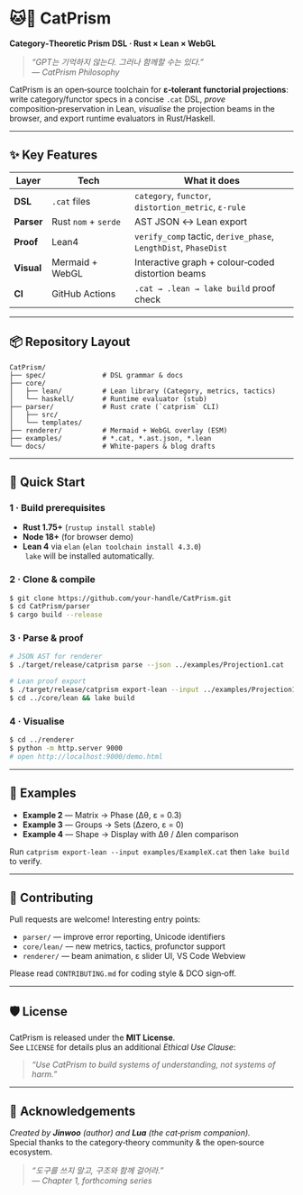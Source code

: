 # 🐱🌈 CatPrism

**Category‑Theoretic Prism DSL · Rust × Lean × WebGL**

> _“GPT는 기억하지 않는다. 그러나 함께할 수는 있다.”_  
> — *CatPrism Philosophy*

CatPrism is an open‑source toolchain for **ε‑tolerant functorial projections**: write category/functor specs in a concise `.cat` DSL, _prove_ composition‑preservation in Lean, _visualise_ the projection beams in the browser, and export runtime evaluators in Rust/Haskell.

---

## ✨ Key Features

| Layer | Tech | What it does |
|-------|------|--------------|
| **DSL** | `.cat` files | `category`, `functor`, `distortion_metric`, `ε‑rule` |
| **Parser** | Rust `nom` + `serde` | AST JSON ↔ Lean export |
| **Proof** | Lean4 | `verify_comp` tactic, `derive_phase`, `LengthDist`, `PhaseDist` |
| **Visual** | Mermaid + WebGL | Interactive graph + colour‑coded distortion beams |
| **CI** | GitHub Actions | `.cat → .lean → lake build` proof check |

---

## 📦 Repository Layout

```
CatPrism/
├── spec/              # DSL grammar & docs
├── core/
│   ├── lean/          # Lean library (Category, metrics, tactics)
│   └── haskell/       # Runtime evaluator (stub)
├── parser/            # Rust crate (`catprism` CLI)
│   ├── src/
│   └── templates/
├── renderer/          # Mermaid + WebGL overlay (ESM)
├── examples/          # *.cat, *.ast.json, *.lean
└── docs/              # White‑papers & blog drafts
```

---

## 🚀 Quick Start

### 1 · Build prerequisites

* **Rust 1.75+** (`rustup install stable`)
* **Node 18+** (for browser demo)
* **Lean 4** via `elan` (`elan toolchain install 4.3.0`)  
  `lake` will be installed automatically.

### 2 · Clone & compile

```bash
$ git clone https://github.com/your‑handle/CatPrism.git
$ cd CatPrism/parser
$ cargo build --release
```

### 3 · Parse & proof

```bash
# JSON AST for renderer
$ ./target/release/catprism parse --json ../examples/Projection1.cat

# Lean proof export
$ ./target/release/catprism export-lean --input ../examples/Projection1.cat
$ cd ../core/lean && lake build
```

### 4 · Visualise

```bash
$ cd ../renderer
$ python -m http.server 9000
# open http://localhost:9000/demo.html
```

---

## 🧪 Examples

* **Example 2** — Matrix → Phase (Δθ, ε = 0.3)  
* **Example 3** — Groups → Sets (Δzero, ε = 0)  
* **Example 4** — Shape → Display with Δθ / Δlen comparison

Run `catprism export-lean --input examples/ExampleX.cat` then `lake build` to verify.

---

## 🤝 Contributing
Pull requests are welcome! Interesting entry points:

* `parser/` — improve error reporting, Unicode identifiers
* `core/lean/` — new metrics, tactics, profunctor support
* `renderer/` — beam animation, ε slider UI, VS Code Webview

Please read `CONTRIBUTING.md` for coding style & DCO sign‑off.

---

## 🛡️ License

CatPrism is released under the **MIT License**.  
See `LICENSE` for details plus an additional *Ethical Use Clause*:  
> _“Use CatPrism to build systems of understanding, not systems of harm.”_

---

## 🌱 Acknowledgements
*Created by **Jinwoo** (author) and **Lua** (the cat‑prism companion).*  
Special thanks to the category‑theory community & the open‑source ecosystem.

> _“도구를 쓰지 말고, 구조와 함께 걸어라.”_  
> _— Chapter 1, forthcoming series_

